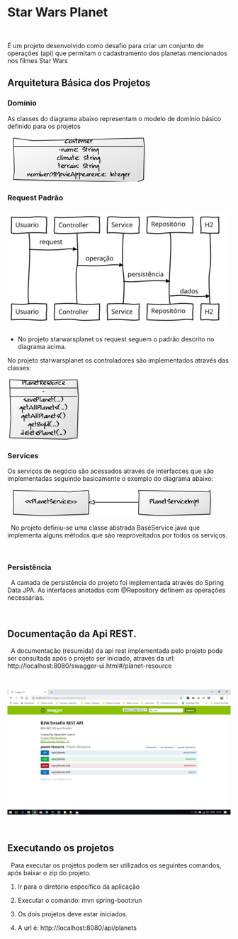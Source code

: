 **Star Wars Planet**
====================
 

É um projeto desenvolvido como desafio para criar um conjunto de operações 
(api) que permitam o cadastramento dos planetas mencionados nos filmes 
Star Wars

**Arquitetura Básica dos Projetos**
-----------------------------------


### **Domínio**

As classes do diagrama abaixo representam o modelo de domínio básico definido
para os projetos

 
![](images/diagrama_classe.png)


### **Request Padrão**


![](images/request_padrao.svg)

-   No projeto starwarsplanet os request seguem o padrão descrito no
    diagrama acima.


No projeto starwarsplanet os controladores são implementados através das
classes:

![](images/controladores.png)

### **Services**

Os serviços de negócio são acessados através de interfacces que são
implementadas seguindo basicamente o exemplo do diagrama abaixo:

 
![](images/services.png)

 
No projeto definiu-se uma classe abstrada BaseService.java que
implementa alguns métodos que são reaproveitados por todos os serviços.

 
### **Persistência**

 
A camada de persistência do projeto foi implementada através
do Spring Data JPA. As interfaces anotadas com @Repository definem as operações
necessárias.

 

**Documentação da Api REST.**
-----------------------------

 
A documentação (resumida) da api rest implementada pelo projeto
pode ser consultada após o projeto ser iniciado, através da
url: http://localhost:8080/swagger-ui.html#/planet-resource

 

![](images/documentacao_api.png)

  

**Executando os projetos**
--------------------------



 
Para executar os projetos podem ser utilizados os seguintes comandos, após
baixar o zip do projeto.

1.  Ir para o diretório específico da aplicação

2.  Executar o comando: mvn spring-boot:run

3.  Os dois projetos deve estar iniciados.

4.  A url é: http://localhost:8080/api/planets

 

 
